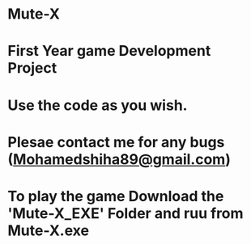 # Mute-X
# First Year game Development Project 
# Use the code as you wish.
# Plesae contact me for any bugs (Mohamedshiha89@gmail.com)
# To play the game Download the 'Mute-X_EXE' Folder and ruu from Mute-X.exe


